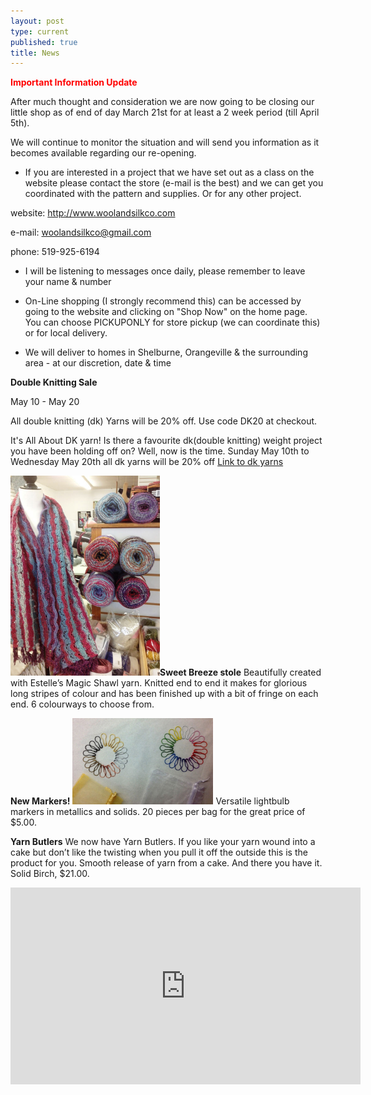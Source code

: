 ```yaml
---
layout: post
type: current
published: true
title: News
---
```

<strong><font color="red">Important Information Update</font></strong>

After much thought and consideration we are now going to be closing our little shop as of end of day March 21st for at least a 2 week period (till April 5th).

We will continue to monitor the situation and will send you information as it becomes available regarding our re-opening.
 
* If you are interested in a project that we have set out as a class on the website please contact the store (e-mail is the best) and we can get you coordinated with the pattern and supplies. Or for any other project.

website:  http://www.woolandsilkco.com

e-mail:  woolandsilkco@gmail.com

phone:   519-925-6194

* I will be listening to messages once daily, please remember to leave your name & number

* On-Line shopping (I strongly recommend this) can be accessed by going to the website and clicking on "Shop Now" on the home page. You can choose PICKUPONLY for store pickup (we can coordinate this) or for local delivery.

* We will deliver to homes in Shelburne, Orangeville & the surrounding area
        - at our discretion, date & time

<strong>Double Knitting Sale</strong>

May 10 - May 20

All double knitting (dk) Yarns will be 20% off. Use code DK20 at checkout.

It's All About DK yarn!
Is there a favourite dk(double knitting) weight project you have been holding off on?  Well, now is the time.
Sunday May 10th to Wednesday May 20th
all dk yarns will be 20% off
<a href="https://woolandsilkco.us11.list-manage.com/track/click?u=b948a6c6bf914edca957eadf1&id=b650ee202e&e=5dbcc3b01d">Link to dk yarns</a>

<img src="/img/stole.jpg" width="239" height="320" /><strong>Sweet Breeze stole</strong>
Beautifully created with Estelle’s Magic Shawl yarn. Knitted end to end it makes for glorious long stripes of colour and has been finished up with a bit of fringe on each end. 6 colourways to choose from.

<strong>New Markers!</strong>
<img src="/img/new_markers.jpg" width="225" height="138" />
Versatile lightbulb markers in metallics and solids. 20 pieces per bag for the great price of $5.00.

<strong>Yarn Butlers</strong>
We now have Yarn Butlers. If you like your yarn wound into a cake but don’t like the twisting when you pull it off the outside this is the product for you. Smooth release of yarn from a cake. And there you have it. Solid Birch, $21.00. 

<iframe width="560" height="315" src="https://www.youtube.com/embed/lvNO_bjyV-M" frameborder="0" allow="accelerometer; autoplay; encrypted-media; gyroscope; picture-in-picture" allowfullscreen></iframe>
